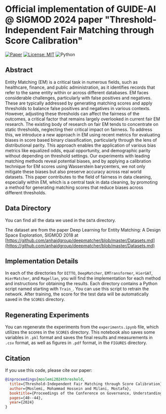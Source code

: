 # Official implementation of GUIDE-AI @ SIGMOD 2024 paper "Threshold-Independent Fair Matching through Score Calibration"

[![Paper](https://img.shields.io/badge/Paper-GUIDE--AI%202024-blue)](https://doi.org/10.1145/3665601.3669845)
[![License: MIT](https://img.shields.io/badge/License-MIT-yellow.svg)](LICENSE)
![Python](https://img.shields.io/badge/python-3.10%2B-brightgreen)

## Abstract
Entity Matching (EM) is a critical task in numerous fields, such as healthcare, finance, and public administration, as it identifies records that refer to the same entity within or across different databases. EM faces considerable challenges, particularly with false positives and negatives. These are typically addressed by generating matching scores and apply thresholds to balance false positives and negatives in various contexts. However, adjusting these thresholds can affect the fairness of the outcomes, a critical factor that remains largely overlooked in current fair EM research. The existing body of research on fair EM tends to concentrate on static thresholds, neglecting their critical impact on fairness. To address this, we introduce a new approach in EM using recent metrics for evaluating biases in score based binary classification, particularly through the lens of distributional parity. This approach enables the application of various bias metrics like equalized odds, equal opportunity, and demographic parity without depending on threshold settings. Our experiments with leading matching methods reveal potential biases, and by applying a calibration technique for EM scores using Wasserstein barycenters, we not only mitigate these biases but also preserve accuracy across real world datasets. This paper contributes to the field of fairness in data cleaning, especially within EM, which is a central task in data cleaning, by promoting a method for generating matching scores that reduce biases across different thresholds.

## Data Directory

You can find all the data we used in the `DATA` directory.

The dataset are from the paper Deep Learning for Entity Matching: A Design Space Exploration, SIGMOD 2018 at [https://github.com/anhaidgroup/deepmatcher/blob/master/Datasets.md](https://github.com/anhaidgroup/deepmatcher/blob/master/Datasets.md)

## Implementation Details

In each of the directories for `DITTO`, `DeepMatcher`, `EMTransformer`, `HierGAT`, `HierMatcher`, and `Magellan`, you will find the implementation for each method and instructions for obtaining the results. Each directory contains a Python script named starting with `Train_`. You can use this script to retrain the network. After training, the score for the test data will be automatically saved in the `SCORES` directory.

## Regenerating Experiments

You can regenerate the experiments from the `experiments.ipynb` file, which utilizes the scores in the `SCORES` directory. This notebook also saves some variables in `.pkl` format and saves the final results and measurements in `.csv` format, as well as figures in `.pdf` format, in the `FIGURES` directory.

## Citation

If you use this code, please cite our paper:

```bibtex
@inproceedings{moslemi2024threshold,
  title={Threshold-Independent Fair Matching through Score Calibration},
  author={Moslemi, Mohammad Hossein and Milani, Mostafa},
  booktitle={Proceedings of the Conference on Governance, Understanding and Integration of Data for Effective and Responsible AI},
  pages={40--44},
  year={2024}
}
